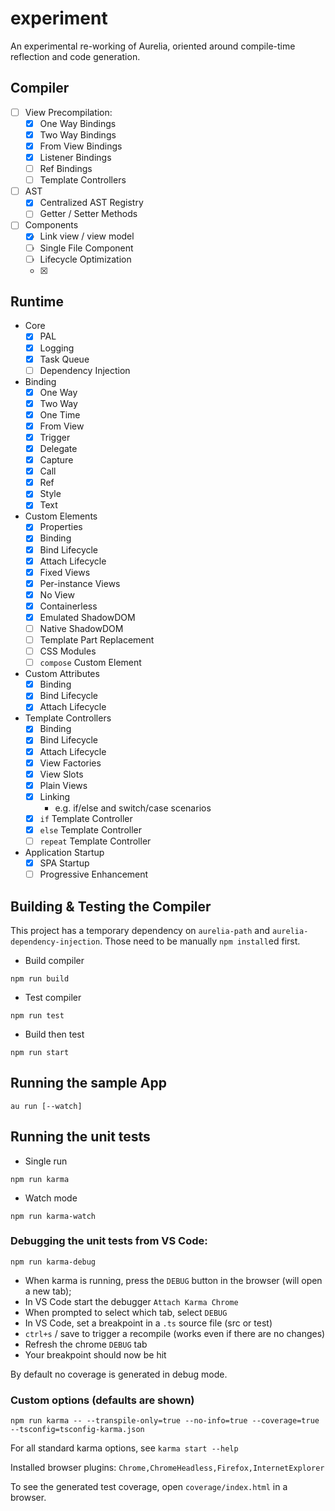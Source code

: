 # experiment

An experimental re-working of Aurelia, oriented around compile-time reflection and code generation.

## Compiler

* [ ] View Precompilation:
  * [x] One Way Bindings
  * [x] Two Way Bindings
  * [x] From View Bindings
  * [x] Listener Bindings
  * [ ] Ref Bindings
  * [ ] Template Controllers
* [ ] AST
  * [x] Centralized AST Registry
  * [ ] Getter / Setter Methods
* [ ] Components
  * [x] Link view / view model
  * [ ] Single File Component
  * [ ] Lifecycle Optimization
  * [x] <import from="..." />

## Runtime

* Core
  * [x] PAL
  * [x] Logging
  * [x] Task Queue
  * [ ] Dependency Injection
* Binding
  * [x] One Way
  * [x] Two Way 
  * [x] One Time
  * [x] From View
  * [x] Trigger
  * [x] Delegate
  * [x] Capture
  * [x] Call
  * [x] Ref
  * [x] Style
  * [x] Text
* Custom Elements
  * [x] Properties
  * [x] Binding
  * [x] Bind Lifecycle
  * [x] Attach Lifecycle
  * [x] Fixed Views
  * [x] Per-instance Views
  * [x] No View
  * [x] Containerless
  * [x] Emulated ShadowDOM
  * [ ] Native ShadowDOM
  * [ ] Template Part Replacement
  * [ ] CSS Modules
  * [ ] `compose` Custom Element
* Custom Attributes
  * [x] Binding
  * [x] Bind Lifecycle
  * [x] Attach Lifecycle
* Template Controllers
  * [x] Binding
  * [x] Bind Lifecycle
  * [x] Attach Lifecycle
  * [x] View Factories
  * [x] View Slots
  * [x] Plain Views
  * [x] Linking
    * e.g. if/else and switch/case scenarios
  * [x] `if` Template Controller
  * [x] `else` Template Controller
  * [ ] `repeat` Template Controller
* Application Startup
  * [x] SPA Startup
  * [ ] Progressive Enhancement

## Building & Testing the Compiler

This project has a temporary dependency on `aurelia-path` and `aurelia-dependency-injection`. Those need to be manually `npm install`ed first.

* Build compiler

```shell
npm run build
```

* Test compiler

```shell
npm run test
```

* Build then test

```shell
npm run start
```

## Running the sample App

```shell
au run [--watch]
```

## Running the unit tests

* Single run

```shell
npm run karma
```

* Watch mode

```shell
npm run karma-watch
```

### Debugging the unit tests from VS Code:


```shell
npm run karma-debug
```

- When karma is running, press the `DEBUG` button in the browser (will open a new tab);
- In VS Code start the debugger `Attach Karma Chrome`
- When prompted to select which tab, select `DEBUG`
- In VS Code, set a breakpoint in a `.ts` source file (src or test)
- `ctrl+s` / save to trigger a recompile (works even if there are no changes)
- Refresh the chrome `DEBUG` tab
- Your breakpoint should now be hit

By default no coverage is generated in debug mode.


### Custom options (defaults are shown)

```shell
npm run karma -- --transpile-only=true --no-info=true --coverage=true --tsconfig=tsconfig-karma.json
```

For all standard karma options, see `karma start --help`

Installed browser plugins: `Chrome,ChromeHeadless,Firefox,InternetExplorer`

To see the generated test coverage, open `coverage/index.html` in a browser.

